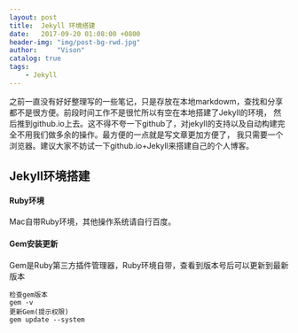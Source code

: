 ```yaml
---
layout: post
title:  Jekyll 环境搭建
date:   2017-09-20 01:08:00 +0800
header-img: "img/post-bg-rwd.jpg"
author:     "Vison"
catalog: true
tags:
    - Jekyll
---
```


之前一直没有好好整理写的一些笔记，只是存放在本地markdowm，查找和分享都不是很方便。前段时间工作不是很忙所以有空在本地搭建了Jekyll的环境，
然后推到github.io上去。这不得不夸一下github了，对jekyll的支持以及自动构建完全不用我们做多余的操作。最方便的一点就是写文章更加方便了，
我只需要一个浏览器。建议大家不妨试一下github.io+Jekyll来搭建自己的个人博客。

## Jekyll环境搭建

#### Ruby环境

  Mac自带Ruby环境，其他操作系统请自行百度。
  
#### Gem安装更新

  Gem是Ruby第三方插件管理器，Ruby环境自带，查看到版本号后可以更新到最新版本
  ```
  检查gem版本
  gem -v
  更新Gem(提示权限)
  gem update --system
  ```
